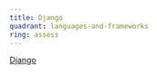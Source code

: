 ```yaml
---
title: Django
quadrant: languages-and-frameworks
ring: assess
---
```


[Django](https://www.djangoproject.com)
